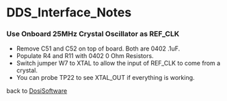 # DDS_Interface_Notes
### Use Onboard 25MHz Crystal Oscillator as REF_CLK

 * Remove C51 and C52 on top of board. Both are 0402 .1uF.
 * Populate R4 and R11 with 0402 0 Ohm Resistors.
 * Switch jumper W7 to XTAL to allow the input of REF_CLK to come from a crystal.
 * You can probe TP22 to see XTAL_OUT if everything is working.

back to [DosiSoftware](DosiSoftware.md)

